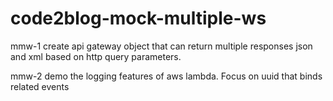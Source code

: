 # code2blog-mock-multiple-ws

mmw-1 create api gateway object that can return multiple responses json and xml based on http query parameters.

mmw-2 demo the logging features of aws lambda. Focus on uuid that binds related events
	